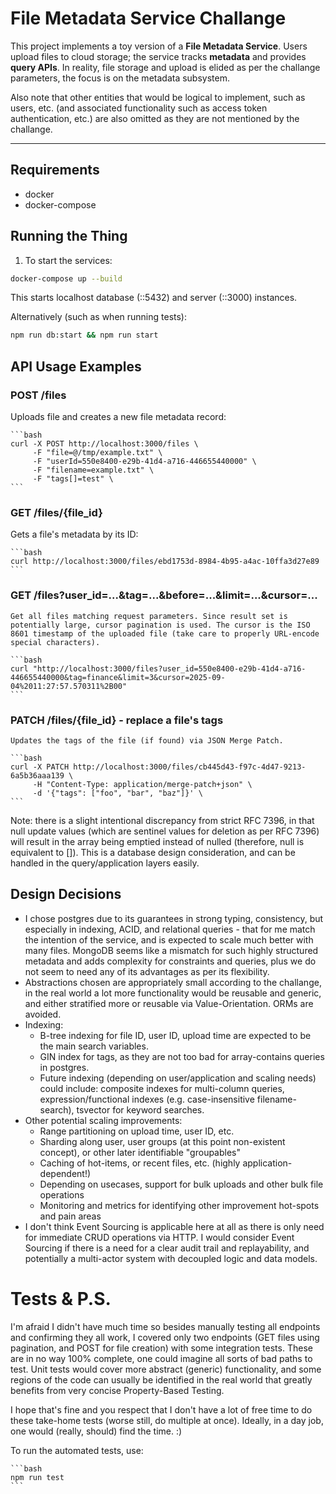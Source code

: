 # File Metadata Service Challange

This project implements a toy version of a **File Metadata Service**.
Users upload files to cloud storage; the service tracks **metadata** and provides **query APIs**. In reality, file storage and upload is elided as per the challange parameters, the focus is on the metadata subsystem.

Also note that other entities that would be logical to implement, such as users, etc. (and associated functionality such as access token authentication, etc.) are also omitted as they are not mentioned by the challange.

---

## Requirements
- docker
- docker-compose

## Running the Thing
1. To start the services:
  ```bash
  docker-compose up --build
  ```
  This starts localhost database (::5432) and server (::3000) instances.

  Alternatively (such as when running tests):
  ```bash
  npm run db:start && npm run start
  ```

## API Usage Examples

### POST /files
  Uploads file and creates a new file metadata record:

    ```bash
    curl -X POST http://localhost:3000/files \
         -F "file=@/tmp/example.txt" \
         -F "userId=550e8400-e29b-41d4-a716-446655440000" \
         -F "filename=example.txt" \
         -F "tags[]=test" \
    ```

### GET /files/{file_id}
  Gets a file's metadata by its ID:
  
    ```bash
    curl http://localhost:3000/files/ebd1753d-8984-4b95-a4ac-10ffa3d27e89
    ```

### GET /files?user_id=...&tag=...&before=...&limit=...&cursor=...
    Get all files matching request parameters. Since result set is potentially large, cursor pagination is used. The cursor is the ISO 8601 timestamp of the uploaded file (take care to properly URL-encode special characters).

    ```bash
    curl "http://localhost:3000/files?user_id=550e8400-e29b-41d4-a716-446655440000&tag=finance&limit=3&cursor=2025-09-04%2011:27:57.570311%2B00"
    ```

### PATCH /files/{file_id} - replace a file's tags
    Updates the tags of the file (if found) via JSON Merge Patch. 
    
    ```bash
    curl -X PATCH http://localhost:3000/files/cb445d43-f97c-4d47-9213-6a5b36aaa139 \
         -H "Content-Type: application/merge-patch+json" \
         -d '{"tags": ["foo", "bar", "baz"]}' \
    ```

  Note: there is a slight intentional discrepancy from strict RFC 7396, in that null update values (which are sentinel values for deletion as per RFC 7396) will result in the array being emptied instead of nulled (therefore, null is equivalent to []). This is a database design consideration, and can be handled in the query/application layers easily.

## Design Decisions

- I chose postgres due to its guarantees in strong typing, consistency, but especially in indexing, ACID, and relational queries - that for me match the intention of the service, and is expected to scale much better with many files. MongoDB seems like a mismatch for such highly structured metadata and adds complexity for constraints and queries, plus we do not seem to need any of its advantages as per its flexibility.
- Abstractions chosen are appropriately small according to the challange, in the real world a lot more functionality would be reusable and generic, and either stratified more or reusable via Value-Orientation. ORMs are avoided.
- Indexing:
  - B-tree indexing for file ID, user ID, upload time are expected to be the main search variables.
  - GIN index for tags, as they are not too bad for array-contains queries in postgres.
  - Future indexing (depending on user/application and scaling needs) could include: composite indexes for multi-column queries, expression/functional indexes (e.g. case-insensitive filename-search), tsvector for keyword searches.
- Other potential scaling improvements:
  - Range partitioning on upload time, user ID, etc.
  - Sharding along user, user groups (at this point non-existent concept), or other later identifiable "groupables"
  - Caching of hot-items, or recent files, etc. (highly application-dependent!)
  - Depending on usecases, support for bulk uploads and other bulk file operations
  - Monitoring and metrics for identifying other improvement hot-spots and pain areas
- I don't think Event Sourcing is applicable here at all as there is only need for immediate CRUD operations via HTTP. I would consider Event Sourcing if there is a need for a clear audit trail and replayability, and potentially a multi-actor system with decoupled logic and data models.

# Tests & P.S.

I'm afraid I didn't have much time so besides manually testing all endpoints and confirming they all work, I covered only two endpoints (GET files using pagination, and POST for file creation) with some integration tests. These are in no way 100% complete, one could imagine all sorts of bad paths to test. Unit tests would cover more abstract (generic) functionality, and some regions of the code can usually be identified in the real world that greatly benefits from very concise Property-Based Testing.

I hope that's fine and you respect that I don't have a lot of free time to do these take-home tests (worse still, do multiple at once). Ideally, in a day job, one would (really, should) find the time. :)

To run the automated tests, use:

    ```bash
    npm run test
    ```